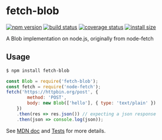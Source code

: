 
fetch-blob
==========

[![npm version][npm-image]][npm-url]
[![build status][travis-image]][travis-url]
[![coverage status][codecov-image]][codecov-url]
[![install size][install-size-image]][install-size-url]

A Blob implementation on node.js, originally from node-fetch

## Usage

```sh
$ npm install fetch-blob
```

```js
const Blob = require('fetch-blob');
const fetch = require('node-fetch');
fetch('https://httpbin.org/post', {
        method: 'POST',
        body: new Blob(['hello'], { type: 'text/plain' })
    })
    .then(res => res.json()) // expecting a json response
    .then(json => console.log(json));
```

See [MDN doc](https://developer.mozilla.org/en-US/docs/Web/API/Blob) and [Tests](https://github.com/bitinn/fetch-blob/blob/master/test.js) for more details.

[npm-image]: https://flat.badgen.net/npm/v/fetch-blob
[npm-url]: https://www.npmjs.com/package/fetch-blob
[travis-image]: https://flat.badgen.net/travis/bitinn/fetch-blob
[travis-url]: https://travis-ci.org/bitinn/fetch-blob
[codecov-image]: https://flat.badgen.net/codecov/c/github/bitinn/fetch-blob/master
[codecov-url]: https://codecov.io/gh/bitinn/fetch-blob
[install-size-image]: https://flat.badgen.net/packagephobia/install/fetch-blob
[install-size-url]: https://packagephobia.now.sh/result?p=fetch-blob

